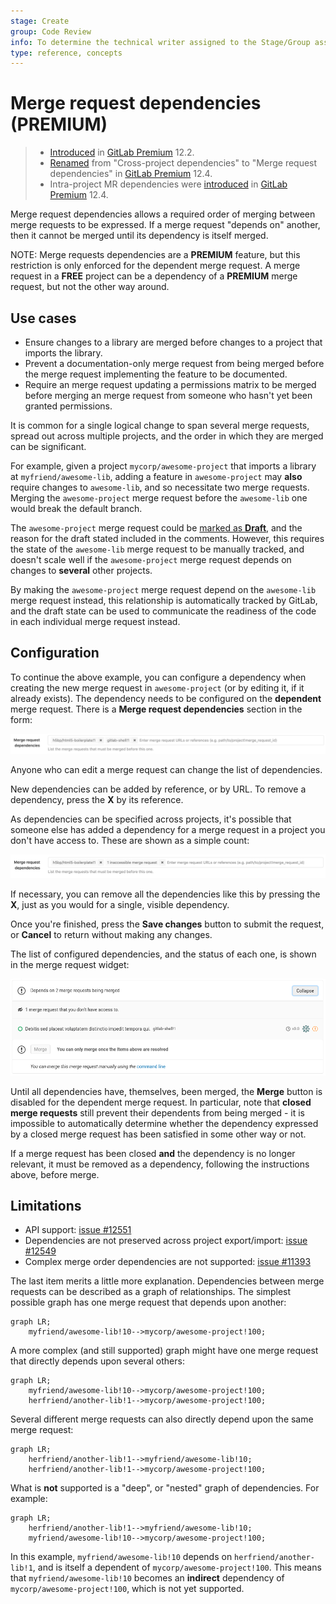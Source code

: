 ```yaml
---
stage: Create
group: Code Review
info: To determine the technical writer assigned to the Stage/Group associated with this page, see https://about.gitlab.com/handbook/engineering/ux/technical-writing/#assignments
type: reference, concepts
---
```


# Merge request dependencies **(PREMIUM)**

> - [Introduced](https://gitlab.com/gitlab-org/gitlab/-/issues/9688) in [GitLab Premium](https://about.gitlab.com/pricing/) 12.2.
> - [Renamed](https://gitlab.com/gitlab-org/gitlab/-/merge_requests/17291) from "Cross-project dependencies" to "Merge request dependencies" in [GitLab Premium](https://about.gitlab.com/pricing/) 12.4.
> - Intra-project MR dependencies were [introduced](https://gitlab.com/gitlab-org/gitlab/-/merge_requests/16799) in [GitLab Premium](https://about.gitlab.com/pricing/) 12.4.

Merge request dependencies allows a required order of merging
between merge requests to be expressed. If a merge request "depends on" another,
then it cannot be merged until its dependency is itself merged.

NOTE:
Merge requests dependencies are a **PREMIUM** feature, but this restriction is
only enforced for the dependent merge request. A merge request in a **FREE**
project can be a dependency of a **PREMIUM** merge request, but not
the other way around.

## Use cases

- Ensure changes to a library are merged before changes to a project that
  imports the library.
- Prevent a documentation-only merge request from being merged before the merge request
  implementing the feature to be documented.
- Require an merge request updating a permissions matrix to be merged before merging an
  merge request from someone who hasn't yet been granted permissions.

It is common for a single logical change to span several merge requests, spread
out across multiple projects, and the order in which they are merged can be
significant.

For example, given a project `mycorp/awesome-project` that imports a library
at `myfriend/awesome-lib`, adding a feature in `awesome-project` may **also**
require changes to `awesome-lib`, and so necessitate two merge requests. Merging
the `awesome-project` merge request before the `awesome-lib` one would
break the default branch.

The `awesome-project` merge request could be [marked as **Draft**](drafts.md),
and the reason for the draft stated included in the comments. However, this
requires the state of the `awesome-lib` merge request to be manually
tracked, and doesn't scale well if the `awesome-project` merge request
depends on changes to **several** other projects.

By making the `awesome-project` merge request depend on the
`awesome-lib` merge request instead, this relationship is
automatically tracked by GitLab, and the draft state can be used to
communicate the readiness of the code in each individual merge request
instead.

## Configuration

To continue the above example, you can configure a dependency when creating the
new merge request in `awesome-project` (or by editing it, if it already exists).
The dependency needs to be configured on the **dependent** merge
request. There is a **Merge request dependencies** section in the form:

![Merge request dependencies form control](img/dependencies_edit_v12_4.png)

Anyone who can edit a merge request can change the list of dependencies.

New dependencies can be added by reference, or by URL. To remove a dependency,
press the **X** by its reference.

As dependencies can be specified across projects, it's possible that someone else
has added a dependency for a merge request in a project you don't have access to.
These are shown as a simple count:

![Merge request dependencies form control with inaccessible merge requests](img/dependencies_edit_inaccessible_v12_4.png)

If necessary, you can remove all the dependencies like this by pressing the
**X**, just as you would for a single, visible dependency.

Once you're finished, press the **Save changes** button to submit the request,
or **Cancel** to return without making any changes.

The list of configured dependencies, and the status of each one, is shown in the
merge request widget:

![Dependencies in merge request widget](img/dependencies_view_v12_2.png)

Until all dependencies have, themselves, been merged, the **Merge**
button is disabled for the dependent merge request. In
particular, note that **closed merge requests** still prevent their
dependents from being merged - it is impossible to automatically
determine whether the dependency expressed by a closed merge request
has been satisfied in some other way or not.

If a merge request has been closed **and** the dependency is no longer relevant,
it must be removed as a dependency, following the instructions above, before
merge.

## Limitations

- API support: [issue #12551](https://gitlab.com/gitlab-org/gitlab/-/issues/12551)
- Dependencies are not preserved across project export/import: [issue #12549](https://gitlab.com/gitlab-org/gitlab/-/issues/12549)
- Complex merge order dependencies are not supported: [issue #11393](https://gitlab.com/gitlab-org/gitlab/-/issues/11393)

The last item merits a little more explanation. Dependencies between merge
requests can be described as a graph of relationships. The simplest possible
graph has one merge request that depends upon another:

```mermaid
graph LR;
    myfriend/awesome-lib!10-->mycorp/awesome-project!100;
```

A more complex (and still supported) graph might have one merge request that
directly depends upon several others:

```mermaid
graph LR;
    myfriend/awesome-lib!10-->mycorp/awesome-project!100;
    herfriend/another-lib!1-->mycorp/awesome-project!100;
```

Several different merge requests can also directly depend upon the
same merge request:

```mermaid
graph LR;
    herfriend/another-lib!1-->myfriend/awesome-lib!10;
    herfriend/another-lib!1-->mycorp/awesome-project!100;
```

What is **not** supported is a "deep", or "nested" graph of dependencies. For example:

```mermaid
graph LR;
    herfriend/another-lib!1-->myfriend/awesome-lib!10;
    myfriend/awesome-lib!10-->mycorp/awesome-project!100;
```

In this example, `myfriend/awesome-lib!10` depends on `herfriend/another-lib!1`,
and is itself a dependent of `mycorp/awesome-project!100`. This means that
`myfriend/awesome-lib!10` becomes an **indirect** dependency of
`mycorp/awesome-project!100`, which is not yet supported.
